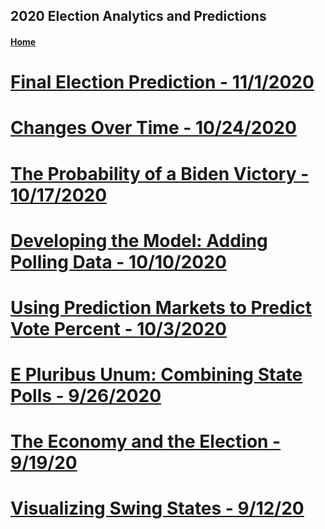 ## 2020 Election Analytics and Predictions

#### [Home](https://bchaps1999.github.io/2020_election_analytics/)

# [Final Election Prediction - 11/1/2020](posts/final_prediction.md)
# [Changes Over Time - 10/24/2020](posts/week_7.md)
# [The Probability of a Biden Victory - 10/17/2020](posts/week_6.md)
# [Developing the Model: Adding Polling Data - 10/10/2020](posts/week_5.md)
# [Using Prediction Markets to Predict Vote Percent - 10/3/2020](posts/week_4.md)
# [E Pluribus Unum: Combining State Polls - 9/26/2020](posts/week_3.md)
# [The Economy and the Election - 9/19/20](posts/week_2.md)
# [Visualizing Swing States - 9/12/20](posts/week_1.md)

